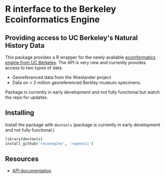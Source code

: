 
# R interface to the Berkeley Ecoinformatics Engine
## Providing access to UC Berkeley's Natural History Data


This package provides a R wrapper for the newly available [ecoinformatics engine from UC Berkeley](http://ecoengine.berkeley.edu/). The API is very new and currently provides access to two types of data. 
* Georeferenced data from the Wieslander project
* Data on > 2 million georeferenced Berkley museum specimens.

Package is currently in early development and not fully funcitonal but watch the repo for updates.

## Installing

Install the package with `devtools` (package is currently in early development and not fully functional.)

```coffee
library(devtools)
install_github('recoengine', 'ropensci')
```

## Resources

* [API documentation](http://ecoengine.berkeley.edu/developers/)
